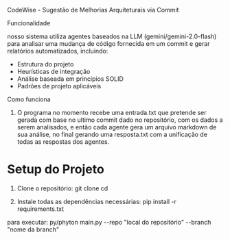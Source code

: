 CodeWise - Sugestão de Melhorias Arquiteturais via Commit

 Funcionalidade

nosso sistema utiliza agentes baseados na LLM (gemini/gemini-2.0-flash) para analisar uma mudança de código fornecida em um commit e gerar relatórios automatizados, incluindo:

- Estrutura do projeto
- Heurísticas de integração
- Análise baseada em princípios SOLID
- Padrões de projeto aplicáveis

Como funciona

1. O programa no momento recebe uma entrada.txt que pretende ser gerada com base no ultimo commit dado no repositório, com os dados a serem analisados, e então cada agente gera um arquivo markdown de sua análise, no final gerando uma resposta.txt com a unificação de todas as respostas dos agentes.

# Setup do Projeto

1. Clone o repositório:
   git clone <url-do-seu-projeto>
   cd <nome-do-projeto>

2. Instale todas as dependências necessárias:
   pip install -r requirements.txt

para executar: py/phyton main.py --repo "local do repositório" --branch "nome da branch" 